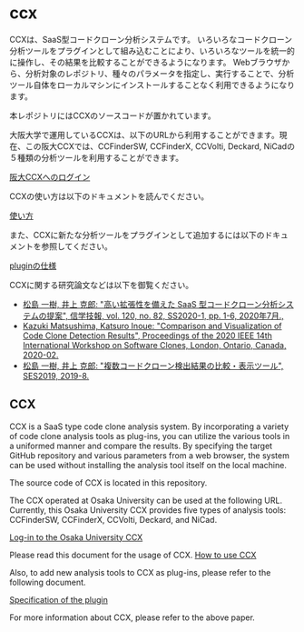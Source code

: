 # ccx

CCXは、SaaS型コードクローン分析システムです。
いろいろなコードクローン分析ツールをプラグインとして組み込むことにより、いろいろなツールを統一的に操作し、その結果を比較することができるようになります。
Webブラウザから、分析対象のレポジトリ、種々のパラメータを指定し、実行することで、分析ツール自体をローカルマシンにインストールすることなく利用できるようになります。

本レポジトリにはCCXのソースコードが置かれています。

大阪大学で運用しているCCXは、以下のURLから利用することができます。現在、この阪大CCXでは、CCFinderSW, CCFinderX, CCVolti, Deckard, NiCadの５種類の分析ツールを利用することができます。

[阪大CCXへのログイン](https://sel.ist.osaka-u.ac.jp/webapps/ccx/login)

CCXの使い方は以下のドキュメントを読んでください。

[使い方](/docs/usage.ja.md)

また、CCXに新たな分析ツールをプラグインとして追加するには以下のドキュメントを参照してください。

[pluginの仕様](/docs/plugin.ja.md)

CCXに関する研究論文などは以下を御覧ください。

- [松島 一樹, 井上 克郎: "高い拡張性を備えた SaaS 型コードクローン分析システムの提案", 信学技報, vol. 120, no. 82, SS2020-1, pp. 1-6, 2020年7月.,](https://sel.ist.osaka-u.ac.jp/lab-db/betuzuri/archive/1187/1187.pdf)
- [Kazuki Matsushima, Katsuro Inoue: "Comparison and Visualization of Code Clone Detection Results", Proceedings of the 2020 IEEE 14th International Workshop on Software Clones, London, Ontario, Canada, 2020-02.](https://sel.ist.osaka-u.ac.jp/lab-db/betuzuri/archive/1180/1180.pdf)
- [松島 一樹, 井上 克郎: "複数コードクローン検出結果の比較・表示ツール", SES2019, 2019-8.](https://sel.ist.osaka-u.ac.jp/lab-db/betuzuri/archive/1170/1170.pdf)

## CCX

CCX is a SaaS type code clone analysis system. By incorporating a variety of code clone analysis tools as plug-ins, you can utilize the various tools in a uniformed manner and compare the results. By specifying the target GitHub repository and various parameters from a web browser, the system can be used without installing the analysis tool itself on the local machine.

The source code of CCX is located in this repository.

The CCX operated at Osaka University can be used at the following URL. Currently, this Osaka University CCX provides five types of analysis tools: CCFinderSW, CCFinderX, CCVolti, Deckard, and NiCad.

[Log-in to the Osaka University CCX](https://sel.ist.osaka-u.ac.jp/webapps/ccx/login)

Please read this document for the usage of CCX.
[How to use CCX](/docs/usage.en.md)


Also, to add new analysis tools to CCX as plug-ins, please refer to the following document.

[Specification of the plugin](/docs/)

For more information about CCX, please refer to the above paper.



